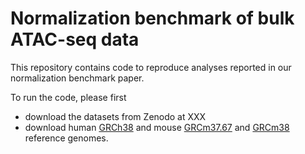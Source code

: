 # Normalization benchmark of bulk ATAC-seq data

This repository contains code to reproduce analyses reported in our normalization benchmark paper.

To run the code, please first

 - download the datasets from Zenodo at XXX
 - download human [GRCh38](ftp://ftp.ensembl.org/pub/release-75/fasta/homo_sapiens/dna/) and mouse [GRCm37.67](ftp://ftp.ensembl.org/pub/release-67/fasta/mus_musculus/dna/) and [GRCm38](ftp://ftp.ensembl.org/pub/release-75/fasta/mus_musculus/dna/) reference genomes.
